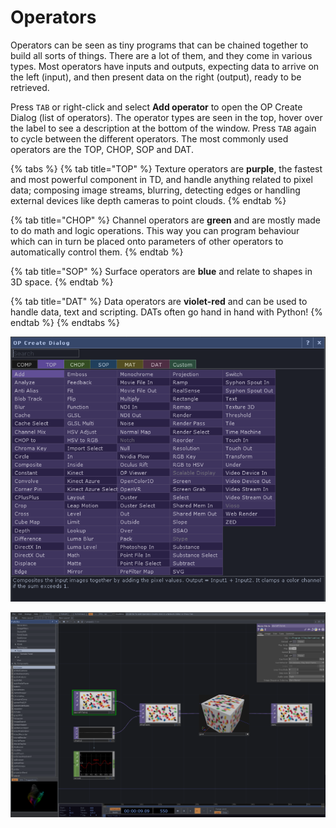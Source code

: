 # Operators

Operators can be seen as tiny programs that can be chained together to build all sorts of things. There are a lot of them, and they come in various types. Most operators have inputs and outputs, expecting data to arrive on the left \(input\), and then present data on the right \(output\), ready to be retrieved.

Press `TAB`  or right-click and select **Add operator** to open the OP Create Dialog \(list of operators\). The operator types are seen in the top, hover over the label to see a description at the bottom of the window. Press `TAB` again to cycle between the different operators. The most commonly used operators are the TOP, CHOP, SOP and DAT.

{% tabs %}
{% tab title="TOP" %}
Texture operators are **purple**, the fastest and most powerful component in TD, and handle anything related to pixel data; composing image streams, blurring, detecting edges or handling external devices like depth cameras to point clouds.
{% endtab %}

{% tab title="CHOP" %}
Channel operators are **green** and are mostly made to do math and logic operations. This way you can program behaviour which can in turn be placed onto parameters of other operators to automatically control them.
{% endtab %}

{% tab title="SOP" %}
Surface operators are **blue** and relate to shapes in 3D space.
{% endtab %}

{% tab title="DAT" %}
Data operators are **violet-red** and can be used to handle data, text and scripting. DATs often go hand in hand with Python!
{% endtab %}
{% endtabs %}

![](../../.gitbook/assets/image%20%2842%29.png)

![An example of typical operators of various types](../../.gitbook/assets/image%20%2820%29.png)



